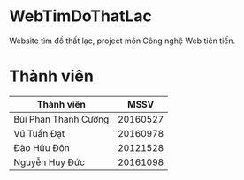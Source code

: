 # WebTimDoThatLac
Website tìm đồ thất lạc, project môn Công nghệ Web tiên tiến.

# Thành viên

| Thành viên           | MSSV     |
|----------------------|----------|
| Bùi Phan Thanh Cường | 20160527 |
| Vũ Tuấn Đạt          | 20160978 |
| Đào Hữu Đôn          | 20121528 |
| Nguyễn Huy Đức       | 20161098 |


